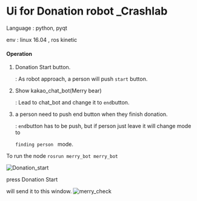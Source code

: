 # Ui for Donation robot _Crashlab

Language : python, pyqt

env : linux 16.04 , ros kinetic

#### Operation

1. Donation Start button. 

   : As robot approach, a person will push ```start``` button.

2. Show kakao_chat_bot(Merry bear)

   : Lead to chat_bot and change it to ```end```button.

3. a person need to push end button when they finish donation.

   : ```end```button has to be push, but if person just leave it will change mode to

   ``finding person `` mode. 



To run the node ```rosrun merry_bot merry_bot```

![Donation_start](https://user-images.githubusercontent.com/34788458/69546357-f2413880-0fd6-11ea-8834-46fe86dbc117.png)

press Donation Start

will send it to this window.
![merry_check](https://user-images.githubusercontent.com/34788458/69546360-f53c2900-0fd6-11ea-9cc5-4c8163ef575c.png)
